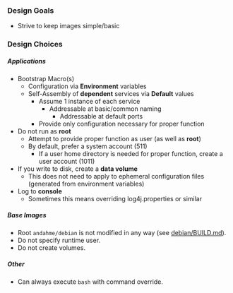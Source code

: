 ### Design Goals
* Strive to keep images simple/basic

### Design Choices

##### Applications
* Bootstrap Macro(s)
  * Configuration via **Environment** variables
  * Self-Assembly of **dependent** services via **Default** values
    * Assume 1 instance of each service
      * Addressable at basic/common naming
        * Addressable at default ports
    * Provide only configuration necessary for proper function
* Do not run as **root**
  * Attempt to provide proper function as user (as well as **root**)
  * By default, prefer a system account (511)
     * If a user home directory is needed for proper function, create a user account (1011)
* If you write to disk, create a **data volume**
  * This does not need to apply to ephemeral configuration files (generated from environment variables)
* Log to **console**
  * Sometimes this means overriding log4j.properties or similar

##### Base Images
* Root `andahme/debian` is not modified in any way (see [debian/BUILD.md](https://github.com/andahme/dockerfiles/blob/release/debian/debian/BUILD.md)).  
* Do not specify runtime user.
* Do not create volumes.

##### Other
* Can always execute `bash` with command override.